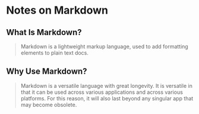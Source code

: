 #  Notes on Markdown

## What Is Markdown?
> Markdown is a lightweight markup language, used to add formatting elements to plain text docs.

## Why Use Markdown?
>Markdown is a versatile language with great longevity. It is versatile in that it can be used across various applications and across various platforms. For this reason, it will also last beyond any singular app that may become obsolete. 
